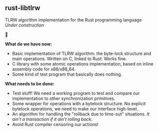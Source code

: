 ## rust-libtlrw
TLRW algorithm implementation for the Rust programming language  
*Under construction*

:dolls:

**What do we have now:**
- Basic implementation of TLRW algorithm: the byte-lock structure and main operations. Written on C, linked to Rust. Works fine.
- C library with some atomic operations implementation, based on inline assembly code for x86/x86_64.
- Some kind of test program that basically does nothing.

**What needs to be done:**
- Test stuff! We need a working program to test and compare our implementation to other synchronization primitives.
- Some wrapper for operations with a bytelock structure. No explicit bytelock operations, we need to make our interface high-level.
- An algorithm for handling the "rollback due to time-out" situations. *It ain't a transaction if it ain't rolling back*.
- Avoid Rust compiler censoring our actions!

